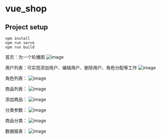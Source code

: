 # vue_shop

## Project setup
```
npm install
npm run serve
npm run build
```

首页：为一个轮播图
![image](https://user-images.githubusercontent.com/71318977/159160281-5746f098-5051-47fb-b5d4-0a15a46dde28.png)

用户列表：可实现添加用户、编辑用户、删除用户、角色分配等工作
![image](https://user-images.githubusercontent.com/71318977/159160320-f5337768-78c1-4269-85e3-00a062093782.png)

角色列表：
![image](https://user-images.githubusercontent.com/71318977/159160363-44d4d2dd-c07f-4b32-9072-ffc515e6849a.png)

商品列表：
![image](https://user-images.githubusercontent.com/71318977/159160455-395dd5f5-f047-4314-bf64-4025470555ab.png)

添加商品：
![image](https://user-images.githubusercontent.com/71318977/159160472-ef3dc2c3-f24b-408c-a2f3-68ffe6eef25a.png)

分类参数：
![image](https://user-images.githubusercontent.com/71318977/159160561-d6fb9e04-b842-459a-b37e-2718d6ffb6e0.png)

商品分类：
![image](https://user-images.githubusercontent.com/71318977/159160508-7a3618a5-e182-4319-91cf-e666f8f430e1.png)

数据报表：
![image](https://user-images.githubusercontent.com/71318977/159160522-c7160969-c4f7-44b5-b968-21a38b25c7b8.png)

